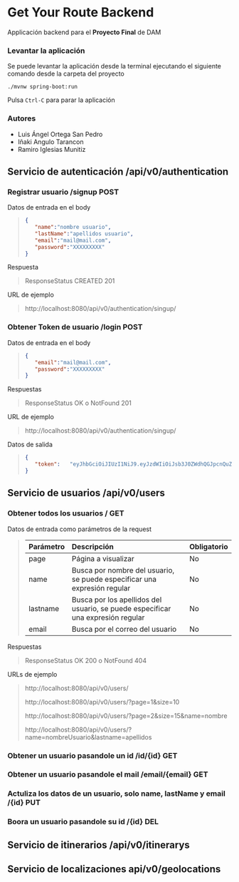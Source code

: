 # Get Your Route Backend

Applicación backend para el **Proyecto Final** de DAM

### Levantar la aplicación
Se puede levantar la aplicación desde la terminal ejecutando el siguiente comando 
desde la carpeta del proyecto

`./mvnw spring-boot:run`

Pulsa `Ctrl-C` para parar la aplicación

### Autores
- Luis Ángel Ortega San Pedro
- Iñaki Angulo Tarancon
- Ramiro Iglesias Munitiz

## Servicio de autenticación /api/v0/authentication
### Registrar usuario /signup POST

  Datos de entrada en el body
  >```json
  >{
  >    "name":"nombre usuario",
  >    "lastName":"apellidos usuario",
  >    "email":"mail@mail.com",
  >    "password":"XXXXXXXXX"
  >}
  >```
    
  Respuesta
  >ResponseStatus CREATED 201
    
  URL de ejemplo
  >http://localhost:8080/api/v0/authentication/singup/

### Obtener Token de usuario /login POST
  Datos de entrada en el body
  >```json
  >{
  >    "email":"mail@mail.com",
  >    "password":"XXXXXXXXX"
  >}
  >```
    
  Respuestas
  >ResponseStatus OK o NotFound 201
    
  URL de ejemplo
  >http://localhost:8080/api/v0/authentication/singup/

  Datos de salida
  >```json
  >{
  >    "token":   "eyJhbGciOiJIUzI1NiJ9.eyJzdWIiOiJsb3J0ZWdhQGJpcnQuZXVzIiwiaWF0IjoxNjY4MDk2MzkwLCJleHAiOjE2NjgxMzk1OTAsIm5hbWUiOiJsb3J0ZWdhIn0.Z35qlb3L0FS1WbNqHyt7UyoDB2qsIgx4_7ei_Ybzyw0"
  >}
  >```

## Servicio de usuarios /api/v0/users
 ### Obtener todos los usuarios / GET
   Datos de entrada como parámetros de la request
   
  > | Parámetro | Descripción                      | Obligatorio |
  > | :--------------- | :--------------- | :--------------- |
  > | page      | Página a visualizar              | No          |
  > | name      | Busca por nombre del usuario, se puede especificar una expresión regular  | No    |
  > | lastname  | Busca por los apellidos del usuario, se puede especificar una expresión regular | No    |
  > | email     | Busca por el correo del usuario | No    |
 
 Respuestas
  >ResponseStatus OK 200 o NotFound 404
    
  URLs de ejemplo
  >http://localhost:8080/api/v0/users/
  >
  >http://localhost:8080/api/v0/users/?page=1&size=10
  >
  >http://localhost:8080/api/v0/users/?page=2&size=15&name=nombre
  >
  >http://localhost:8080/api/v0/users/?name=nombreUsuario&lastname=apellidos
  
 ### Obtener un usuario pasandole un id /id/{id} GET

 ### Obtener un usuario pasandole el mail /email/{email} GET

 ### Actuliza los datos de un usuario, solo name, lastName y email /{id} PUT

 ### Boora un usuario pasandole su id /{id} DEL

## Servicio de itinerarios /api/v0/itinerarys

## Servicio de localizaciones api/v0/geolocations

